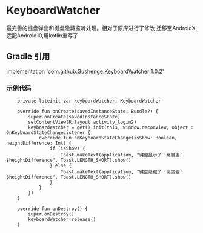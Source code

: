 # KeyboardWatcher

最完善的键盘弹出和键盘隐藏监听处理。相对于原库进行了修改
迁移至AndroidX,适配Android10,用kotlin重写了


## Gradle 引用

implementation 'com.github.Gushenge:KeyboardWatcher:1.0.2'

### 示例代码

```
    private lateinit var keyboardWatcher: KeyboardWatcher

    override fun onCreate(savedInstanceState: Bundle?) {
        super.onCreate(savedInstanceState)
        setContentView(R.layout.activity_login2)
        keyboardWatcher = get().init(this, window.decorView, object : OnKeyboardStateChangeListener {
            override fun onKeyboardStateChange(isShow: Boolean, heightDifference: Int) {
                if (isShow) {
                    Toast.makeText(application, "键盘显示了！高度差：$heightDifference", Toast.LENGTH_SHORT).show()
                } else {
                    Toast.makeText(application, "键盘隐藏了！高度差：$heightDifference", Toast.LENGTH_SHORT).show()
                }
            }
        })
    }

    override fun onDestroy() {
        super.onDestroy()
        keyboardWatcher.release()
    }
```

